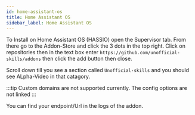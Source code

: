 ```yaml
---
id: home-assistant-os
title: Home Assistant OS
sidebar_label: Home Assistant OS
---
```


To Install on Home Assistant OS (HASSIO) open the Supervisor tab. From there go to the Addon-Store and click the 3 dots in the top right. Click on repositories then in the text box enter ``` https://github.com/unofficial-skills/addons ``` then click the add button then close.

Scroll down till you see a section called ``` Unofficial-skills ``` and you should see ALpha-Video in that catagory.


:::tip Custom domains are not supported currently. The config options are not linked :::

You can find your endpoint/Url in the logs of the addon.
